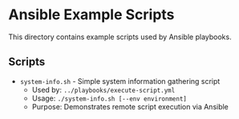 # Ansible Example Scripts

This directory contains example scripts used by Ansible playbooks.

## Scripts

- `system-info.sh` - Simple system information gathering script
  - Used by: `../playbooks/execute-script.yml`
  - Usage: `./system-info.sh [--env environment]`
  - Purpose: Demonstrates remote script execution via Ansible

